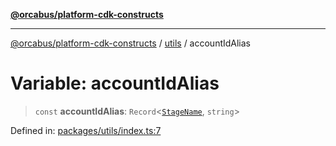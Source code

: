 [**@orcabus/platform-cdk-constructs**](../../../../README.md)

***

[@orcabus/platform-cdk-constructs](../../../../README.md) / [utils](../README.md) / accountIdAlias

# Variable: accountIdAlias

> `const` **accountIdAlias**: `Record`\<[`StageName`](../type-aliases/StageName.md), `string`\>

Defined in: [packages/utils/index.ts:7](https://github.com/OrcaBus/platform-cdk-constructs/blob/342fbc450bcf042009fcb0577341af4e80a50756/packages/utils/index.ts#L7)
